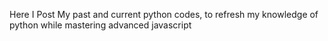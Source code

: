 Here I Post My past and current python codes, to refresh my knowledge of python while mastering advanced javascript
